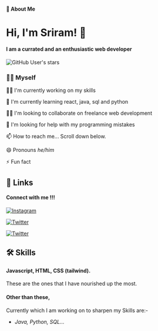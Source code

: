 
#### 🚀 About Me

# Hi, I'm Sriram! 👋

#### I am a currated and an enthusiastic web developer

![GitHub User's stars](https://img.shields.io/github/stars/Sreeplays)



### 🙋‍♂️ Myself 
👩‍💻 I'm currently working on my skills

🧠 I'm currently learning react, java, sql and python

👯‍♀️ I'm looking to collaborate on freelance web development

🤔 I'm looking for help with my programming mistakes

📫 How to reach me... Scroll down below.

😄 Pronouns *he/him*

⚡️ Fun fact 


## 🔗 Links
#### Connect with me !!!
[![Instagram](https://img.shields.io/badge/Instagram-fa7e1e?style=for-the-badge&logo=instagram&logoColor=white)](https://instagram.com/__miichio)

[![Twitter](https://img.shields.io/badge/Twitter-4f5bd5?style=for-the-badge&logo=twitter&logoColor=white)](https://instagram.com/__miichio)

[![Twitter](https://img.shields.io/badge/Mail-EA4335?style=for-the-badge&logo=Gmail&logoColor=white)](https://instagram.com/__miichio)


## 🛠 Skills
#### Javascript, HTML, CSS (tailwind). 
These are the ones that I have nourished up the most. 

#### Other than these,
Currently which I am working on to sharpen my Skills are:- 
- *Java, Python, SQL...*

